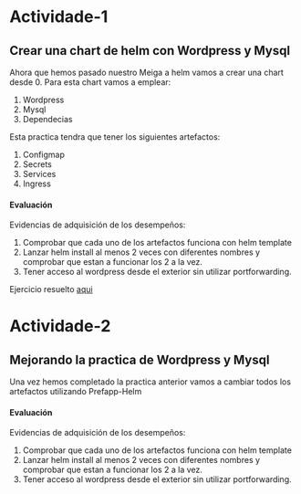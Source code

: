 # Actividade-1

## Crear una chart de helm con Wordpress y Mysql

Ahora que hemos pasado nuestro Meiga a helm vamos a crear una chart desde 0.
Para esta chart vamos a emplear:

 1. Wordpress
 1. Mysql
 1. Dependecias

Esta practica tendra que tener los siguientes artefactos:

1. Configmap
1. Secrets
1. Services
1. Ingress

#### Evaluación

Evidencias de adquisición de los desempeños:

1. Comprobar que cada uno de los artefactos funciona con helm template
1. Lanzar helm install al menos 2 veces con diferentes nombres y comprobar que estan a funcionar los 2 a la vez.
1. Tener acceso al wordpress desde el exterior sin utilizar portforwarding.

Ejercicio resuelto [aqui](../00_solucions/helm_wordpress)

# Actividade-2

## Mejorando la practica de Wordpress y Mysql

Una vez hemos completado la practica anterior vamos a cambiar todos los artefactos utilizando Prefapp-Helm

#### Evaluación

Evidencias de adquisición de los desempeños:

1. Comprobar que cada uno de los artefactos funciona con helm template
1. Lanzar helm install al menos 2 veces con diferentes nombres y comprobar que estan a funcionar los 2 a la vez.
1. Tener acceso al wordpress desde el exterior sin utilizar portforwarding.

